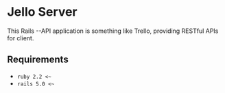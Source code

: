 # Jello Server

This Rails --API application is something like Trello, providing RESTful APIs for client.

## Requirements

  * `ruby 2.2 <~`
  * `rails 5.0 <~`

